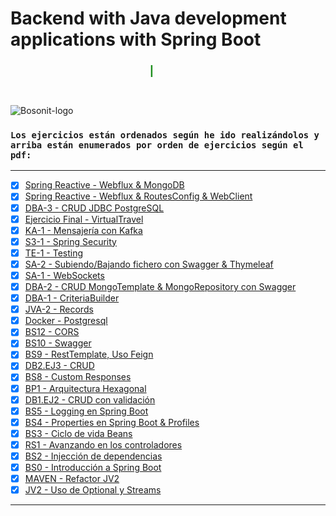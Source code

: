 # Backend with Java development applications with Spring Boot

<marquee style="width: 45%; color: green; font-size: 25px;">
<b>Ejercicios de BackEnd en Bosonit</b></marquee>

#
![Bosonit-logo](https://cdn.bosonit.com/n-content/uploads/2021/12/bosonit_web.png)

### `Los ejercicios están ordenados según he ido realizándolos y arriba están enumerados por orden de ejercicios según el pdf:`
***
- [x] [Spring Reactive - Webflux & MongoDB](https://github.com/druiz912/JAVA_EJERCICIOS/tree/master/27.1%20SpringWebfluxCRUDMongo)
- [x] [Spring Reactive - Webflux & RoutesConfig & WebClient](https://github.com/druiz912/JAVA_EJERCICIOS/tree/master/27%20SpringReactiveWebFlux)
- [x] [DBA-3 - CRUD JDBC PostgreSQL](https://github.com/druiz912/JAVA_EJERCICIOS/tree/master/26%20DBA-3)
- [x] [Ejercicio Final - VirtualTravel](https://github.com/druiz912/ProyectoFinalCloud)
- [x] [KA-1 - Mensajería con Kafka](https://github.com/druiz912/JAVA_EJERCICIOS/tree/master/24%20KA-1)
- [x] [S3-1 - Spring Security](https://github.com/druiz912/JAVA_EJERCICIOS/tree/master/23%20S3-1)
- [x] [TE-1 - Testing](https://github.com/druiz912/JAVA_EJERCICIOS/tree/master/22%20T3-1)
- [x] [SA-2 - Subiendo/Bajando fichero con Swagger & Thymeleaf](https://github.com/druiz912/JAVA_EJERCICIOS/tree/master/21%20SA-2)
- [x] [SA-1 - WebSockets](https://github.com/druiz912/JAVA_EJERCICIOS/tree/master/20%20SA-1)
- [x] [DBA-2 - CRUD MongoTemplate & MongoRepository con Swagger](https://github.com/druiz912/JAVA_EJERCICIOS/tree/master/19%20DBA-2)
- [x] [DBA-1 - CriteriaBuilder](https://github.com/druiz912/JAVA_EJERCICIOS/tree/master/18%20DBA-1)
- [x] [JVA-2 - Records](https://github.com/druiz912/JAVA_EJERCICIOS/tree/master/JVA-2)
- [x] [Docker - Postgresql](https://github.com/druiz912/JAVA_EJERCICIOS/tree/master/16%20EJ-Docker)
- [x] [BS12 - CORS](https://github.com/druiz912/JAVA_EJERCICIOS/tree/master/15%20BS-12)
- [x] [BS10 - Swagger](https://github.com/druiz912/JAVA_EJERCICIOS/tree/master/14%20BS-10)
- [x] [BS9 - RestTemplate, Uso Feign](https://github.com/druiz912/JAVA_EJERCICIOS/tree/master/13%20BS-9)
- [x] [DB2.EJ3 - CRUD](https://github.com/druiz912/JAVA_EJERCICIOS/tree/master/12%20DB2-EJ3)
- [x] [BS8 - Custom Responses](https://github.com/druiz912/JAVA_EJERCICIOS/tree/master/11%20BS-8)
- [x] [BP1 - Arquitectura Hexagonal](https://github.com/druiz912/JAVA_EJERCICIOS/tree/master/10%20BP-1)
- [x] [DB1.EJ2 - CRUD con validación](https://github.com/druiz912/JAVA_EJERCICIOS/tree/master/09%20DB1-EJ2)
- [x] [BS5 - Logging en Spring Boot](https://github.com/druiz912/JAVA_EJERCICIOS/tree/master/08%20BS-5)
- [x] [BS4 - Properties en Spring Boot & Profiles](https://github.com/druiz912/JAVA_EJERCICIOS/tree/master/07%20BS4.1-perfiles)
- [x] [BS3 - Ciclo de vida Beans](https://github.com/druiz912/JAVA_EJERCICIOS/tree/master/05%20BS-3)
- [x] [RS1 - Avanzando en los controladores](https://github.com/druiz912/JAVA_EJERCICIOS/tree/master/04%20RS-1)
- [x] [BS2 - Injección de dependencias](https://github.com/druiz912/JAVA_EJERCICIOS/tree/master/03%20BS-2)
- [x] [BS0 - Introducción a Spring Boot](https://github.com/druiz912/JAVA_EJERCICIOS/tree/master/02%20BS-0)
- [x] [MAVEN - Refactor JV2](https://github.com/druiz912/JAVA_EJERCICIOS/tree/master/Ejercicio1)
- [x] [JV2 - Uso de Optional y Streams](https://github.com/druiz912/JAVA_EJERCICIOS/tree/master/01%20LeerFichero)

***
